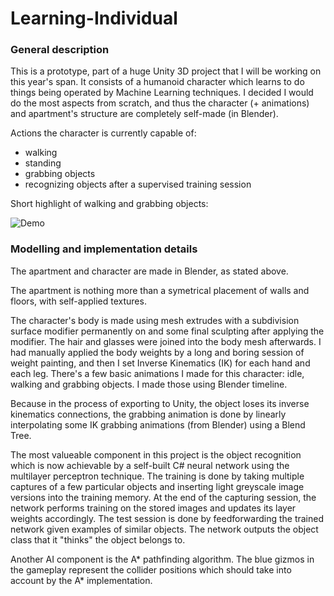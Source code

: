 # Learning-Individual

<h3> General description </h3>

This is a prototype, part of a huge Unity 3D project that I will be working on this year's span. It consists of a humanoid character which learns to do things being operated by Machine Learning techniques. I decided I would do the most aspects from scratch, and thus the character (+ animations) and apartment's structure are completely self-made (in Blender).

Actions the character is currently capable of:
- walking
- standing
- grabbing objects
- recognizing objects after a supervised training session

Short highlight of walking and grabbing objects:

![Demo](https://github.com/BogdanPolitic/Demos/blob/main/Learning_Individual_demo_0.gif?raw=true)

<h3> Modelling and implementation details </h3>

The apartment and character are made in Blender, as stated above. 

The apartment is nothing more than a symetrical placement of walls and floors, with self-applied textures. 

The character's body is made using mesh extrudes with a subdivision surface modifier permanently on and some final sculpting after applying the modifier. The hair and glasses were joined into the body mesh afterwards. I had manually applied the body weights by a long and boring session of weight painting, and then I set Inverse Kinematics (IK) for each hand and each leg. There's a few basic animations I made for this character: idle, walking and grabbing objects. I made those using Blender timeline. 

Because in the process of exporting to Unity, the object loses its inverse kinematics connections, the grabbing animation is done by linearly interpolating some IK grabbing animations (from Blender) using a Blend Tree.

The most valueable component in this project is the object recognition which is now achievable by a self-built C# neural network using the multilayer perceptron technique. The training is done by taking multiple captures of a few particular objects and inserting light greyscale image versions into the training memory. At the end of the capturing session, the network performs training on the stored images and updates its layer weights accordingly. The test session is done by feedforwarding the trained network given examples of similar objects. The network outputs the object class that it "thinks" the object belongs to.

Another AI component is the A* pathfinding algorithm. The blue gizmos in the gameplay represent the collider positions which should take into account by the A* implementation.
